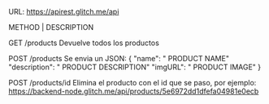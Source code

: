 URL: https://apirest.glitch.me/api

METHOD  | DESCRIPTION

GET       /products
          Devuelve todos los productos
        
POST      /products
          Se envia un JSON:
           {
              "name": " PRODUCT NAME"
              "description": " PRODUCT DESCRIPTION"
              "imgURL": " PRODUCT IMAGE"
           }
         
POST      /products/id
          Elimina el producto con el id que se paso, por ejemplo:
          https://backend-node.glitch.me/api/products/5e6972dd1dfefa04981e0ecb
